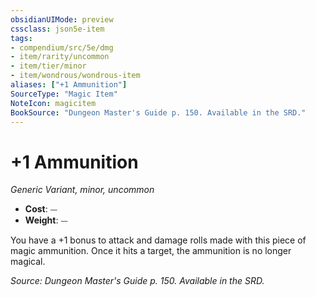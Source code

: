 ```yaml
---
obsidianUIMode: preview
cssclass: json5e-item
tags:
- compendium/src/5e/dmg
- item/rarity/uncommon
- item/tier/minor
- item/wondrous/wondrous-item
aliases: ["+1 Ammunition"]
SourceType: "Magic Item"
NoteIcon: magicitem
BookSource: "Dungeon Master's Guide p. 150. Available in the SRD."
---
```

# +1 Ammunition
*Generic Variant, minor, uncommon*  

- **Cost**: ⏤
- **Weight**: ⏤

You have a +1 bonus to attack and damage rolls made with this piece of magic ammunition. Once it hits a target, the ammunition is no longer magical.

*Source: Dungeon Master's Guide p. 150. Available in the SRD.*
